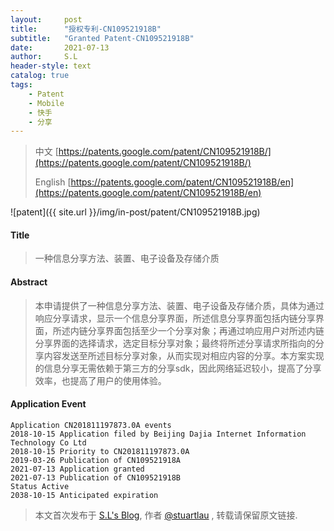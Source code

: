 ```yaml
---
layout:     post
title:      "授权专利-CN109521918B"
subtitle:   "Granted Patent-CN109521918B"
date:       2021-07-13
author:     S.L
header-style: text
catalog: true
tags:
    - Patent
    - Mobile
    - 快手
    - 分享
---
```

> 中文 [https://patents.google.com/patent/CN109521918B/](https://patents.google.com/patent/CN109521918B/)
>
> English [https://patents.google.com/patent/CN109521918B/en](https://patents.google.com/patent/CN109521918B/en)

![patent]({{ site.url }}/img/in-post/patent/CN109521918B.jpg)
#### Title
> 一种信息分享方法、装置、电子设备及存储介质

#### Abstract
> 本申请提供了一种信息分享方法、装置、电子设备及存储介质，具体为通过响应分享请求，显示一个信息分享界面，所述信息分享界面包括内链分享界面，所述内链分享界面包括至少一个分享对象；再通过响应用户对所述内链分享界面的选择请求，选定目标分享对象；最终将所述分享请求所指向的分享内容发送至所述目标分享对象，从而实现对相应内容的分享。本方案实现的信息分享无需依赖于第三方的分享sdk，因此网络延迟较小，提高了分享效率，也提高了用户的使用体验。

#### Application Event
```
Application CN201811197873.0A events 
2018-10-15 Application filed by Beijing Dajia Internet Information Technology Co Ltd
2018-10-15 Priority to CN201811197873.0A
2019-03-26 Publication of CN109521918A
2021-07-13 Application granted
2021-07-13 Publication of CN109521918B
Status Active
2038-10-15 Anticipated expiration
```
> 本文首次发布于 [S.L's Blog](https://liushuo.me), 作者 [@stuartlau](http://github.com/stuartlau) ,
转载请保留原文链接.
